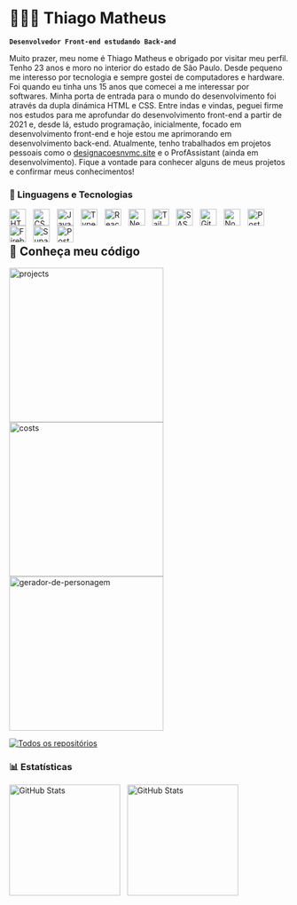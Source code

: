 # 👩🏻‍💻 Thiago Matheus

**`Desenvolvedor Front-end estudando Back-and`**

Muito prazer, meu nome é Thiago Matheus e obrigado por visitar meu perfil. Tenho 23 anos e moro no interior do estado de São Paulo. Desde pequeno me interesso por tecnologia e sempre gostei de computadores e hardware. Foi quando eu tinha uns 15 anos que comecei a me interessar por softwares. Minha porta de entrada para o mundo do desenvolvimento foi através da dupla dinámica HTML e CSS. Entre indas e vindas, peguei firme nos estudos para me aprofundar do desenvolvimento front-end a partir de 2021 e, desde lá, estudo programação, inicialmente, focado em desenvolvimento front-end e hoje estou me aprimorando em desenvolvimento back-end. Atualmente, tenho trabalhados em projetos pessoais como o [designacoesnvmc.site](https://designacoesnvmc.site) e o ProfAssistant (ainda em desenvolvimento). Fique a vontade para conhecer alguns de meus projetos e confirmar meus conhecimentos!

### 🤖 Linguagens e Tecnologias

<img 
    align="left" 
    alt="HTML"
    title="HTML" 
    width="30px" 
    style="padding-right: 10px;" 
    src="https://cdn.jsdelivr.net/gh/devicons/devicon@latest/icons/html5/html5-original.svg" 
/>
<img 
    align="left" 
    alt="CSS" 
    title="CSS"
    width="30px" 
    style="padding-right: 10px;" 
    src="https://cdn.jsdelivr.net/gh/devicons/devicon@latest/icons/css3/css3-original.svg" 
/>
<img 
    align="left" 
    alt="JavaScript" 
    title="JavaScript"
    width="30px" 
    style="padding-right: 10px;" 
    src="https://cdn.jsdelivr.net/gh/devicons/devicon@latest/icons/javascript/javascript-original.svg" 
/>
<img 
    align="left" 
    alt="TypeScript"
    title="TypeScript" 
    width="30px" 
    style="padding-right: 10px;" 
    src="https://cdn.jsdelivr.net/gh/devicons/devicon@latest/icons/typescript/typescript-original.svg" 
/>
<img 
    align="left" 
    alt="React"
    title="React" 
    width="30px" 
    style="padding-right: 10px;" 
    src="https://cdn.jsdelivr.net/gh/devicons/devicon@latest/icons/react/react-original.svg" 
/>
<img 
    align="left" 
    alt="Next.js" 
    title="Next.js"
    width="30px" 
    style="padding-right: 10px;" 
    src="https://cdn.jsdelivr.net/gh/devicons/devicon@latest/icons/nextjs/nextjs-original.svg" 
/>
<img 
    align="left" 
    alt="Tailwind" 
    title="Tailwind"
    width="30px" 
    style="padding-right: 10px;" 
    src="https://cdn.jsdelivr.net/gh/devicons/devicon@latest/icons/tailwindcss/tailwindcss-original.svg" 
/>
<img 
    align="left" 
    alt="SASS" 
    title="SASS"
    width="30px" 
    style="padding-right: 10px;" 
    src="https://cdn.jsdelivr.net/gh/devicons/devicon@latest/icons/sass/sass-original.svg" 
/>
<img 
    align="left" 
    alt="Git" 
    title="Git"
    width="30px" 
    style="padding-right: 10px;" 
    src="https://cdn.jsdelivr.net/gh/devicons/devicon@latest/icons/git/git-original.svg" 
/>

<img
  align="left" 
  alt="Node.js" 
  title="Node.js"
  width="30px" 
  style="padding-right: 10px;" 
  src="https://cdn.jsdelivr.net/gh/devicons/devicon@latest/icons/nodejs/nodejs-plain-wordmark.svg"    
/>

<img
  align="left" 
  alt="PostgreSQL" 
  title="PostgreSQL"
  width="30px" 
  style="padding-right: 10px;" 
  src="https://cdn.jsdelivr.net/gh/devicons/devicon@latest/icons/postgresql/postgresql-original.svg"
/>
<img
  align="left" 
  alt="Firebase" 
  title="Firebase"
  width="30px" 
  style="padding-right: 10px;"
  src="https://cdn.jsdelivr.net/gh/devicons/devicon@latest/icons/firebase/firebase-original.svg"
/>
<img
  align="left" 
  alt="Supabase" 
  title="Supabase"
  width="30px" 
  style="padding-right: 10px;"
  src="https://cdn.jsdelivr.net/gh/devicons/devicon@latest/icons/supabase/supabase-original.svg"
/>
<img
  align="left" 
  alt="PostgreSQL" 
  title="PostgreSQL"
  width="30px" 
  style="padding-right: 10px;" 
  src="https://cdn.jsdelivr.net/gh/devicons/devicon@latest/icons/docker/docker-plain-wordmark.svg"
/>
<br/>
<br/>

<h2>📘 Conheça meu código</h2>

<!-- Repo info cards - https://github.com/anuraghazra/github-readme-stats -->
<!-- Small repo cards (fork) - https://github.com/DenverCoder1/github-readme-stats -->
<p align="left">
  <a href="https://github.com/thiagoomatheus/projects"><img width="278" src="https://github-readme-stats.vercel.app/api/pin/?username=thiagoomatheus&repo=projects&theme=react&bg_color=1F222E&title_color=F85D7F&hide_border=true&icon_color=F8D866&show_icons=false" alt="projects"></a>
  <a href="https://github.com/thiagoomatheus/costs"><img width="278" src="https://github-readme-stats.vercel.app/api/pin/?username=thiagoomatheus&repo=costs&theme=react&bg_color=1F222E&title_color=F85D7F&hide_border=true&icon_color=F8D866&show_icons=false" alt="costs"></a>
  <a href="https://github.com/thiagoomatheus/gerador-de-personagem"><img width="278" src="https://github-readme-stats.vercel.app/api/pin/?username=thiagoomatheus&repo=gerador-de-personagem&theme=react&bg_color=1F222E&title_color=F85D7F&hide_border=true&icon_color=F8D866&show_icons=false" alt="gerador-de-personagem"></a>
</p>

<a href="https://github.com/thiagoomatheus?tab=repositories&sort=stargazers"><img alt="Todos os repositórios" title="Todos os repositórios" src="https://custom-icon-badges.demolab.com/badge/Clique%20aqui%20para%20acessar%20todos%20os%20meus%20repositórios-1F222E?style=for-the-badge&logoColor=white&logo=repo"/></a>

### 📊 Estatísticas

<p>
  <img 
    align="left" 
    alt="GitHub Stats" 
    height="200" 
    style="padding-right: 10px;" 
    src="https://github-readme-stats-thiagoomatheus-projects.vercel.app/api?username=thiagoomatheus&count_private=true&show_icons=true&theme=nord&include_all_commits=true&locale=pt-br"
  />

<img 
      align="left" 
      alt="GitHub Stats" 
      height="200" 
      src="https://github-readme-stats-thiagoomatheus-projects.vercel.app/api/top-langs/?username=thiagoomatheus&theme=nord&layout=compact&custom_title=Tecnologias&langs_count=9"
  />

</p>
